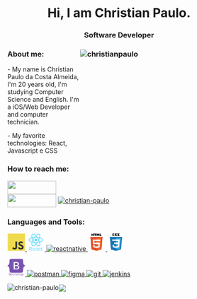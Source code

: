 <h1 align="center">Hi, I am Christian Paulo.</h1>
<h3 align="center">Software Developer</h3>

<h3 align="left">About me: <a target="_blank" href="http://christian-paulo.wrinfoteam.com.br"><img align="right" src="http://wrinfoteam.com.br/developer_cp.svg" width="340" height="310" alt="christianpaulo" /> </a></h3>
<p>-  My name is Christian Paulo da Costa Almeida, I'm 20 years old, I'm studying Computer Science and English. I'm a iOS/Web Developer and computer technician. </p>
<p>- My favorite technologies: React, Javascript e CSS  </p>


<h3 align="left">How to reach me:</h3>
<p align="left">
    <a href="http://christian-paulo.wrinfoteam.com.br" target="_blank"><img align="center" src="https://img.shields.io/badge/WEBSITE-blue" height="30" width="110" /></a>
      <a href="https://github.com/christian-paulo" target="_blank"><img align="center" src="https://img.shields.io/badge/GitHub-100000?style=for-the-badge&logo=github&logoColor=white" height="30" width="110" /></a>
<a href="https://www.linkedin.com/in/christian-paulo-966b66185/" target="_blank"><img align="center" src="https://img.shields.io/badge/LinkedIn-0077B5?style=for-the-badge&logo=linkedin&logoColor=white" alt="christian-paulo" height="30" width="110" /></a>

</p>
<h3 align="left">Languages and Tools:</h3>
<p align="left">
 <a href="https://developer.mozilla.org/en-US/docs/Web/JavaScript" target="_blank"> <img src="https://raw.githubusercontent.com/devicons/devicon/master/icons/javascript/javascript-original.svg" alt="javascript" width="40" height="40"/> </a>
 <a href="https://reactjs.org/" target="_blank"> <img src="https://raw.githubusercontent.com/devicons/devicon/master/icons/react/react-original-wordmark.svg" alt="react" width="40" height="40"/> </a> 
 <a href="https://reactnative.dev/" target="_blank"> <img src="https://reactnative.dev/img/header_logo.svg" alt="reactnative" width="40" height="40"/> </a>
  <a href="https://www.w3.org/html/" target="_blank"> <img src="https://raw.githubusercontent.com/devicons/devicon/master/icons/html5/html5-original-wordmark.svg" alt="html5" width="40" height="40"/> </a>
  <a href="https://www.w3schools.com/css/" target="_blank"> <img src="https://raw.githubusercontent.com/devicons/devicon/master/icons/css3/css3-original-wordmark.svg" alt="css3" width="40" height="40"/> </a> 
</p>
<p>
   <a href="https://getbootstrap.com" target="_blank"> <img src="https://raw.githubusercontent.com/devicons/devicon/master/icons/bootstrap/bootstrap-plain-wordmark.svg" alt="bootstrap" width="40" height="40"/> </a>
  <a href="https://postman.com" target="_blank"> <img src="https://www.vectorlogo.zone/logos/getpostman/getpostman-icon.svg" alt="postman" width="40" height="40"/> </a>  
  <a href="https://www.figma.com/" target="_blank"> <img src="https://www.vectorlogo.zone/logos/figma/figma-icon.svg" alt="figma" width="40" height="40"/> </a>    
  <a href="https://git-scm.com/" target="_blank"> <img src="https://www.vectorlogo.zone/logos/git-scm/git-scm-icon.svg" alt="git" width="40" height="40"/> 
  <img src="https://upload.wikimedia.org/wikipedia/commons/thumb/9/9a/Visual_Studio_Code_1.35_icon.svg/512px-Visual_Studio_Code_1.35_icon.svg.png" alt="jenkins" width="40" height="40"/>
  </a>  
<br/>

<p>
  <img height="150" align="left" src="https://github-readme-stats.vercel.app/api/top-langs?username=christian-paulo&show_icons=true&locale=en&layout=compact" alt="christian-paulo" />
  <img height="150" align="center" src="https://github-readme-stats.vercel.app/api?username=christian-paulo&show_icons=true&include_all_commits=true&count_private=true"/>
</p>

<!---
christian-paulo/christian-paulo is a ✨ special ✨ repository because its `README.md` (this file) appears on your GitHub profile.
You can click the Preview link to take a look at your changes.
--->
